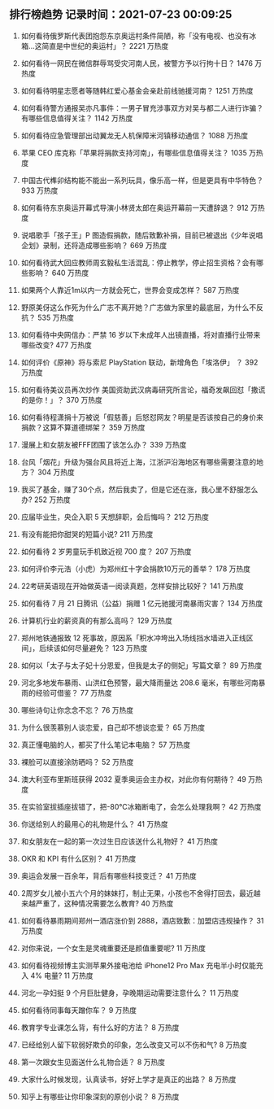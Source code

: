 
## 排行榜趋势 记录时间：2021-07-23 00:09:25
  
  1. 如何看待俄罗斯代表团抱怨东京奥运村条件简陋，称「没有电视、也没有冰箱…这简直是中世纪的奥运村」？ 2221 万热度
    
  2. 如何看待一网民在微信群辱骂受灾河南人民，被警方予以行拘十日？ 1476 万热度
    
  3. 如何看待明星志愿者等随韩红爱心基金会亲赴前线驰援河南？ 1251 万热度
    
  4. 如何看待警方通报吴亦凡事件：一男子冒充涉事双方对吴与都二人进行诈骗？有哪些信息值得关注？ 1142 万热度
    
  5. 如何看待应急管理部出动翼龙无人机保障米河镇移动通信？ 1088 万热度
    
  6. 苹果 CEO 库克称「苹果将捐款支持河南」，有哪些信息值得关注？ 1035 万热度
    
  7. 中国古代榫卯结构能不能出一系列玩具，像乐高一样，但是更具有中华特色？ 933 万热度
    
  8. 如何看待东京奥运开幕式导演小林贤太郎在奥运开幕前一天遭辞退？ 912 万热度
    
  9. 说唱歌手「孩子王」P 图造假捐款，随后致歉补捐，目前已被退出《少年说唱企划》录制，还将造成哪些影响？ 669 万热度
    
  10. 如何看待武大回应教师周玄毅私生活混乱：停止教学，停止招生资格？会有哪些影响？ 640 万热度
    
  11. 如果两个人靠近1m以内一方就会死亡，世界会变成怎样？ 587 万热度
    
  12. 野原美伢这么作死为什么广志不离开她？广志做为家里的最底层，为什么不反抗？ 535 万热度
    
  13. 如何看待中央网信办：严禁 16 岁以下未成年人出镜直播，将对直播行业带来哪些改变? 477 万热度
    
  14. 如何评价《原神》将与索尼 PlayStation 联动，新增角色「埃洛伊」 ？ 392 万热度
    
  15. 如何看待美议员再次炒作 美国资助武汉病毒研究所言论，福奇发飙回怼「撒谎的是你！」？ 370 万热度
    
  16. 如何看待程潇捐十万被说「假慈善」后怒怼网友？明星是否该按自己的身价来捐款？这算不算道德绑架？ 359 万热度
    
  17. 漫展上和女朋友被FFF团围了该怎么办？ 339 万热度
    
  18. 台风「烟花」升级为强台风且将近上海，江浙沪沿海地区有哪些需要注意的地方？ 304 万热度
    
  19. 我买了基金，赚了30个点，然后我卖了，但是它还在涨，我心里不舒服怎么办? 252 万热度
    
  20. 应届毕业生，央企入职 5 天想辞职，会后悔吗？ 212 万热度
    
  21. 有没有能把你甜哭的短篇小说? 211 万热度
    
  22. 如何看待 2 岁男童玩手机致近视 700 度？ 207 万热度
    
  23. 如何评价李元浩（小虎）为郑州红十字会捐款10万元的善举？ 178 万热度
    
  24. 22考研英语现在开始做英语一阅读真题，怎样安排比较好？ 141 万热度
    
  25. 如何看待 7 月 21 日腾讯（公益）捐赠 1 亿元驰援河南暴雨灾害？ 134 万热度
    
  26. 计算机行业的薪资真的有那么高吗？ 129 万热度
    
  27. 郑州地铁通报致 12 死事故，原因系「积水冲垮出入场线挡水墙进入正线区间」，后续该如何尽量避免？ 123 万热度
    
  28. 如何以「太子与太子妃十分恩爱，但我是太子的侧妃」写篇文章？ 89 万热度
    
  29. 河北多地发布暴雨、山洪红色预警，最大降雨量达 208.6 毫米，有哪些河南暴雨的经验可借鉴？ 77 万热度
    
  30. 哪些诗句让你念念不忘？ 76 万热度
    
  31. 为什么很羡慕别人谈恋爱，自己却不想谈恋爱？ 65 万热度
    
  32. 真正懂电脑的人，都买了什么笔记本电脑？ 57 万热度
    
  33. 裸脸可以直接涂防晒吗？ 52 万热度
    
  34. 澳大利亚布里斯班获得 2032 夏季奥运会主办权，对此你有何期待？ 49 万热度
    
  35. 在实验室拔插座拔错了，把-80℃冰箱断电了，会怎么处理我啊？ 42 万热度
    
  36. 你送给别人的最用心的礼物是什么？ 41 万热度
    
  37. 和女朋友在一起的第一次过生日应该送什么礼物好？ 41 万热度
    
  38. OKR 和 KPI 有什么区别？ 41 万热度
    
  39. 奥运会发展一百余年，背后有哪些科技变迁？ 41 万热度
    
  40. 2周岁女儿被小五六个月的妹妹打，制止无果，小孩也不舍得打回去，最近越来越严重了，这种情况需要怎么教育? 40 万热度
    
  41. 如何看待暴雨期间郑州一酒店涨价到 2888，酒店致歉：加盟店违规操作？ 31 万热度
    
  42. 对你来说，一个女生是灵魂重要还是颜值重要呢? 11 万热度
    
  43. 如何看待视频博主实测苹果外接电池给 iPhone12 Pro Max 充电半小时仅能充入 4% 电量? 11 万热度
    
  44. 河北一孕妇挺 9 个月巨肚健身，孕晚期运动需要注意什么？ 11 万热度
    
  45. 如何看待同事每天蹭你车？ 9 万热度
    
  46. 教育学专业课怎么背，有什么好的方法？ 8 万热度
    
  47. 已经给别人留下软弱好欺负的印象，怎么改变又可以不伤和气? 8 万热度
    
  48. 第一次跟女生见面送什么礼物合适？ 8 万热度
    
  49. 大家什么时候发现，认真读书，好好上学才是真正的出路？ 8 万热度
    
  50. 知乎上有哪些让你印象深刻的原创小说？ 8 万热度
    